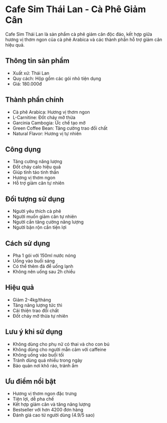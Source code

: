 # Cafe Sim Thái Lan - Cà Phê Giảm Cân

Cafe Sim Thái Lan là sản phẩm cà phê giảm cân độc đáo, kết hợp giữa hương vị thơm ngon của cà phê Arabica và các thành phần hỗ trợ giảm cân hiệu quả.

## Thông tin sản phẩm

- Xuất xứ: Thái Lan
- Quy cách: Hộp gồm các gói nhỏ tiện dụng
- Giá: 180.000đ

## Thành phần chính

- Cà phê Arabica: Hương vị thơm ngon
- L-Carnitine: Đốt cháy mỡ thừa
- Garcinia Cambogia: Ức chế tạo mỡ
- Green Coffee Bean: Tăng cường trao đổi chất
- Natural Flavor: Hương vị tự nhiên

## Công dụng

- Tăng cường năng lượng
- Đốt cháy calo hiệu quả
- Giúp tỉnh táo tinh thần
- Hương vị thơm ngon
- Hỗ trợ giảm cân tự nhiên

## Đối tượng sử dụng

- Người yêu thích cà phê
- Người muốn giảm cân tự nhiên
- Người cần tăng cường năng lượng
- Người bận rộn cần tiện lợi

## Cách sử dụng

- Pha 1 gói với 150ml nước nóng
- Uống vào buổi sáng
- Có thể thêm đá để uống lạnh
- Không nên uống sau 2h chiều

## Hiệu quả

- Giảm 2-4kg/tháng
- Tăng năng lượng tức thì
- Cải thiện trao đổi chất
- Đốt cháy mỡ thừa tự nhiên

## Lưu ý khi sử dụng

- Không dùng cho phụ nữ có thai và cho con bú
- Không dùng cho người mẫn cảm với caffeine
- Không uống vào buổi tối
- Tránh dùng quá nhiều trong ngày
- Bảo quản nơi khô ráo, tránh ẩm

## Ưu điểm nổi bật

- Hương vị thơm ngon đặc trưng
- Tiện lợi, dễ pha chế
- Kết hợp giảm cân và tăng năng lượng
- Bestseller với hơn 4200 đơn hàng
- Đánh giá cao từ người dùng (4.9/5 sao)
